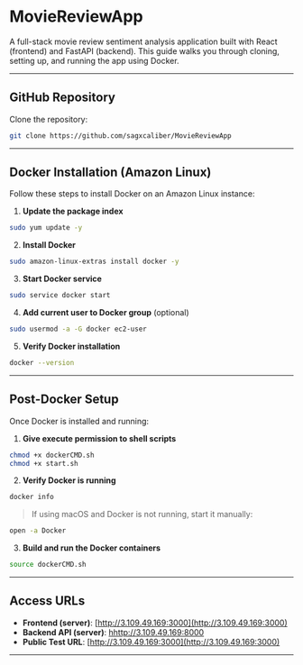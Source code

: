 # MovieReviewApp

A full-stack movie review sentiment analysis application built with React (frontend) and FastAPI (backend). This guide walks you through cloning, setting up, and running the app using Docker.

---

## GitHub Repository

Clone the repository:

```bash
git clone https://github.com/sagxcaliber/MovieReviewApp
```

---

## Docker Installation (Amazon Linux)

Follow these steps to install Docker on an Amazon Linux instance:

1. **Update the package index**

```bash
sudo yum update -y
```

2. **Install Docker**

```bash
sudo amazon-linux-extras install docker -y
```

3. **Start Docker service**

```bash
sudo service docker start
```

4. **Add current user to Docker group** (optional)

```bash
sudo usermod -a -G docker ec2-user
```

5. **Verify Docker installation**

```bash
docker --version
```

---

## Post-Docker Setup

Once Docker is installed and running:

1. **Give execute permission to shell scripts**

```bash
chmod +x dockerCMD.sh
chmod +x start.sh
```

2. **Verify Docker is running**

```bash
docker info
```

> If using macOS and Docker is not running, start it manually:

```bash
open -a Docker
```

3. **Build and run the Docker containers**

```bash
source dockerCMD.sh
```

---

## Access URLs

- **Frontend (server)**: [http://3.109.49.169:3000](http://3.109.49.169:3000)  
- **Backend API (server)**: [hhttp://3.109.49.169:8000](http://3.109.49.169:8000)  
- **Public Test URL**: [http://3.109.49.169:3000](http://3.109.49.169:3000)

---
